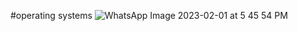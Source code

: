 #operating systems
![WhatsApp Image 2023-02-01 at 5 45 54 PM](https://user-images.githubusercontent.com/113325376/216047940-8fc24f2b-d92e-45bc-8164-385335ff240a.jpeg)
